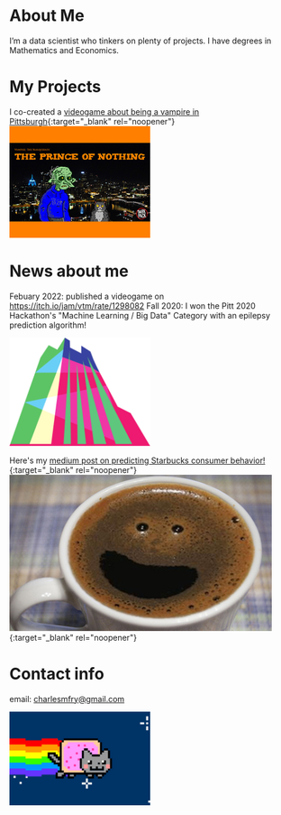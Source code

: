 # About Me
I’m a data scientist who tinkers on plenty of projects. I have degrees in Mathematics and Economics. 

# My Projects
I co-created a [videogame about being a vampire in Pittsburgh](https://itch.io/jam/vtm/rate/1298082){:target="_blank" rel="noopener"}
<img src='/img/pon.png' width=250/>

# News about me
Febuary 2022: published a videogame on https://itch.io/jam/vtm/rate/1298082
Fall 2020: I won the Pitt 2020 Hackathon's "Machine Learning / Big Data" Category with an epilepsy prediction algorithm!

<img src='/img/pittchallenge.svg' width=250/>

Here's my [medium post on predicting Starbucks consumer behavior!](https://medium.com/@AmishWarlord/predicting-starbucks-customer-behavior-119fc3a43480){:target="_blank" rel="noopener"}
[![Predicting Starbucks Consumer Behavior](/img/happycoffee.png)](https://medium.com/@AmishWarlord/predicting-starbucks-customer-behavior-119fc3a43480){:target="_blank" rel="noopener"}

# Contact info
email: charlesmfry@gmail.com

<img src='/img/nyan.gif/' width=250/>
